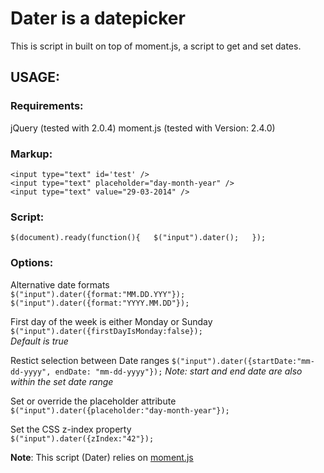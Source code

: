 # Dater is a datepicker

This is script in built on top of moment.js, a script to get and set dates. 

## USAGE:

### Requirements:
jQuery (tested with 2.0.4)
moment.js (tested with Version: 2.4.0)

### Markup:
`<input type="text" id='test' />`  
`<input type="text" placeholder="day-month-year" />`  
`<input type="text" value="29-03-2014" />`  

### Script:
`$(document).ready(function(){  
    $("input").dater();  
});`

### Options:
Alternative date formats  
`$("input").dater({format:"MM.DD.YYY"});`  
`$("input").dater({format:"YYYY.MM.DD"});`  
 
First day of the week is either Monday or Sunday  
`$("input").dater({firstDayIsMonday:false});`   
*Default is true*

Restict selection between Date ranges
`$("input").dater({startDate:"mm-dd-yyyy", endDate: "mm-dd-yyyy"});`
*Note: start and end date are also within the set date range*

Set or override the placeholder attribute  
`$("input").dater({placeholder:"day-month-year"});` 

Set the CSS z-index property  
`$("input").dater({zIndex:"42"});`


**Note**: This script (Dater) relies on [moment.js](http://momentjs.com/)